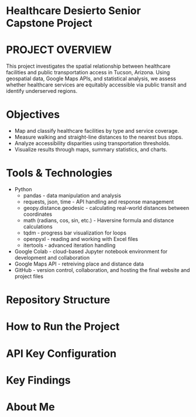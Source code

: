 # Healthcare Desierto Senior Capstone Project

# PROJECT OVERVIEW
This project investigates the spatial relationship between healthcare facilities and public transportation access in Tucson, Arizona. Using geospatial data, Google Maps APIs, and statistical analysis, we assess whether healthcare services are equitably accessible via public transit and identify underserved regions.

# Objectives
- Map and classify healthcare facilities by type and service coverage.
- Measure walking and straight-line distances to the nearest bus stops.
- Analyze accessibility disparities using transportation thresholds.
- Visualize results through maps, summary statistics, and charts.

# Tools & Technologies
- Python
  - pandas - data manipulation and analysis
  - requests, json, time - API handling and response management
  - geopy.distance.geodesic - calculating real-world distances between coordinates
  - math (radians, cos, sin, etc.) - Haversine formula and distance calculations
  - tqdm - progress bar visualization for loops
  - openpyxl - reading and working with Excel files
  - itertools - advanced iteration handling
- Google Colab - cloud-based Jupyter notebook environment for development and collaboration
- Google Maps API - retreiving place and distance data
- GitHub - version control, collaboration, and hosting the final website and project files

# Repository Structure

# How to Run the Project

# API Key Configuration

# Key Findings

# About Me
